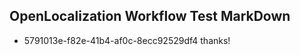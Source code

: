 ## OpenLocalization Workflow Test MarkDown
* 5791013e-f82e-41b4-af0c-8ecc92529df4 
thanks!<!--HONumber=Mar16_HO1-->
